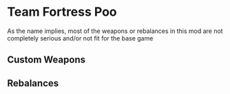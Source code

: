 # Team Fortress Poo

As the name implies, most of the weapons or rebalances in this mod are not completely serious and/or not fit for the base game


## Custom Weapons

### 

## Rebalances